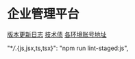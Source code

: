 # 企业管理平台

[版本更新日志](./docs/changelog.md) [技术债](./docs/opt.md) [各环境账号地址](./docs/address.md)

"\*_/_.{js,jsx,ts,tsx}": "npm run lint-staged:js",
